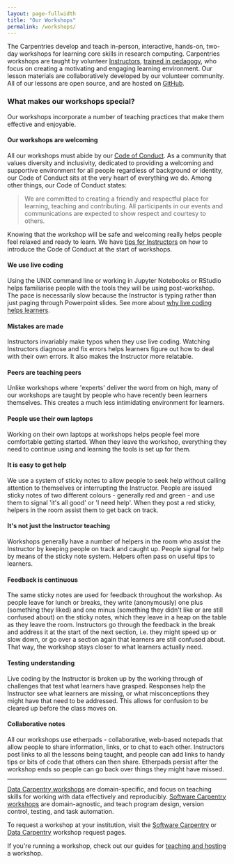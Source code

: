 ```yaml
---
layout: page-fullwidth
title: "Our Workshops"
permalink: /workshops/
---
```


The Carpentries develop and teach in-person, interactive, hands-on, two-day
workshops for learning core skills in research computing. Carpentries workshops are
taught by volunteer [Instructors](https://carpentries.org/instructors/), [trained in pedagogy](http://carpentries.github.io/instructor-training/), who focus on creating a motivating and engaging learning environment. Our lesson materials are collaboratively developed by our volunteer community. All of our lessons are open source, and are hosted on
<a href="https://github.com/">GitHub</a>.

### What makes our workshops special?

Our workshops incorporate a number of teaching practices that make them effective and enjoyable.

#### Our workshops are welcoming

All our workshops must abide by our [Code of Conduct](https://docs.carpentries.org/topic_folders/policies/code-of-conduct.html). As a community that values diversity and inclusivity, dedicated to providing a welcoming and supportive environment for all people regardless of background or identity, our Code of Conduct sits at the very heart of everything we do. Among other things, our Code of Conduct states:

> We are committed to creating a friendly and respectful place for learning, teaching and contributing. All participants in our events and communications are expected to show respect and courtesy to others.

Knowing that the workshop will be safe and welcoming really helps people feel relaxed and ready to learn. We have [tips for Instructors](https://docs.carpentries.org/topic_folders/hosts_instructors/instructor_tips.html#talking-about-the-code-of-conduct) on how to introduce the Code of Conduct at the start of workshops.

#### We use live coding

Using the UNIX command line or working in Jupyter Notebooks or RStudio helps familiarise people with the tools they will be using post-workshop. The pace is necessarily slow because the Instructor is typing rather than just paging through Powerpoint slides. See more about [why live coding helps learners](http://carpentries.github.io/instructor-training/15-live/index.html).

#### Mistakes are made

Instructors invariably make typos when they use live coding. Watching Instructors diagnose and fix errors helps learners figure out how to deal with their own errors. It also makes the Instructor more relatable.

#### Peers are teaching peers

Unlike workshops where 'experts' deliver the word from on high, many of our workshops are taught by people who have recently been learners themselves. This creates a much less intimidating environment for learners.

#### People use their own laptops

Working on their own laptops at workshops helps people feel more comfortable getting started. When they leave the workshop, everything they need to continue using and learning the tools is set up for them.

#### It is easy to get help

We use a system of sticky notes to allow people to seek help without calling attention to themselves or interrupting the Instructor. People are issued sticky notes of two different colours - generally red and green - and use them to signal 'it's all good' or 'I need help'. When they post a red sticky, helpers in the room assist them to get back on track.

#### It's not just the Instructor teaching

Workshops generally have a number of helpers in the room who assist the Instructor by keeping people on track and caught up. People signal for help by means of the sticky note system. Helpers often pass on useful tips to learners.

#### Feedback is continuous

The same sticky notes are used for feedback throughout the workshop. As people leave for lunch or breaks, they write (anonymously) one plus (something they liked) and one minus (something they didn't like or are still confused about) on the sticky notes, which they leave in a heap on the table as they leave the room. Instructors go through the feedback in the break and address it at the start of the next section, i.e. they might speed up or slow down, or go over a section again that learners are still confused about. That way, the workshop stays closer to what learners actually need.

#### Testing understanding

Live coding by the Instructor is broken up by the working through of challenges that test what learners have grasped. Responses help the Instructor see what learners are missing, or what misconceptions they might have that need to be addressed. This allows for confusion to be cleared up before the class moves on.

#### Collaborative notes

All our workshops use etherpads - collaborative, web-based notepads that allow people to share information, links, or to chat to each other. Instructors post links to all the lessons being taught, and people can add links to handy tips or bits of code that others can then share. Etherpads persist after the workshop ends so people can go back over things they might have missed.

<hr>

[Data
Carpentry workshops](http://www.datacarpentry.org/workshops/) are domain-specific, and focus on teaching skills
for working with data effectively and reproducibly. [Software
Carpentry workshops](https://software-carpentry.org/workshops/) are domain-agnostic, and teach program design, version
control, testing, and task automation.

To request a workshop at your institution, visit the [Software Carpentry](https://software-carpentry.org/workshops/request/) or [Data Carpentry](http://www.datacarpentry.org/workshops-host/) workshop request pages.

If you're running a workshop, check out our guides for [teaching and hosting](https://docs.carpentries.org/topic_folders/hosts_instructors/index.html) a workshop.

  
